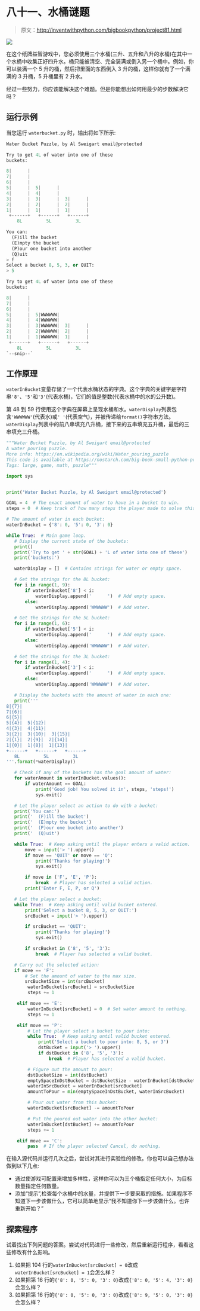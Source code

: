 # 八十一、水桶谜题

> 原文：<http://inventwithpython.com/bigbookpython/project81.html>

![](img/9d995d63aaead72cad01120081eb8f75.png)

在这个纸牌益智游戏中，您必须使用三个水桶(三升、五升和八升的水桶)在其中一个水桶中收集正好四升水。桶只能被清空、完全装满或倒入另一个桶中。例如，你可以装满一个 5 升的桶，然后把里面的东西倒入 3 升的桶，这样你就有了一个满满的 3 升桶，5 升桶里有 2 升水。

经过一些努力，你应该能解决这个难题。但是你能想出如何用最少的步数解决它吗？

## 运行示例

当您运行 `waterbucket.py` 时，输出将如下所示:

```py
Water Bucket Puzzle, by Al Sweigart email@protected

Try to get 4L of water into one of these
buckets:

8|      |
7|      |
6|      |
5|      |  5|      |
4|      |  4|      |
3|      |  3|      |  3|      |
2|      |  2|      |  2|      |
1|      |  1|      |  1|      |
 +------+   +------+   +------+
    8L         5L         3L

You can:
  (F)ill the bucket
  (E)mpty the bucket
  (P)our one bucket into another
  (Q)uit
> f
Select a bucket 8, 5, 3, or QUIT:
> 5

Try to get 4L of water into one of these
buckets:

8|      |
7|      |
6|      |
5|      |  5|WWWWWW|
4|      |  4|WWWWWW|
3|      |  3|WWWWWW|  3|      |
2|      |  2|WWWWWW|  2|      |
1|      |  1|WWWWWW|  1|      |
 +------+   +------+   +------+
    8L         5L         3L
`--snip--`
```

## 工作原理

`waterInBucket`变量存储了一个代表水桶状态的字典。这个字典的关键字是字符串`'8'`、`'5'`和`'3'`(代表水桶)，它们的值是整数(代表水桶中的水的公升数)。

第 48 到 59 行使用这个字典在屏幕上呈现水桶和水。`waterDisplay`列表包含`'WWWWWW'`(代表水)或`' '`(代表空气)，并被传递给`format()`字符串方法。`waterDisplay`列表中的前八串填充八升桶，接下来的五串填充五升桶，最后的三串填充三升桶。

```py
"""Water Bucket Puzzle, by Al Sweigart email@protected
A water pouring puzzle.
More info: https://en.wikipedia.org/wiki/Water_pouring_puzzle
This code is available at https://nostarch.com/big-book-small-python-programming
Tags: large, game, math, puzzle"""

import sys


print('Water Bucket Puzzle, by Al Sweigart email@protected')

GOAL = 4  # The exact amount of water to have in a bucket to win.
steps = 0  # Keep track of how many steps the player made to solve this.

# The amount of water in each bucket:
waterInBucket = {'8': 0, '5': 0, '3': 0}

while True:  # Main game loop.
   # Display the current state of the buckets:
   print()
   print('Try to get ' + str(GOAL) + 'L of water into one of these')
   print('buckets:')

   waterDisplay = []  # Contains strings for water or empty space.

   # Get the strings for the 8L bucket:
   for i in range(1, 9):
       if waterInBucket['8'] < i:
           waterDisplay.append('      ')  # Add empty space.
       else:
           waterDisplay.append('WWWWWW')  # Add water.

   # Get the strings for the 5L bucket:
   for i in range(1, 6):
       if waterInBucket['5'] < i:
           waterDisplay.append('      ')  # Add empty space.
       else:
           waterDisplay.append('WWWWWW')  # Add water.

   # Get the strings for the 3L bucket:
   for i in range(1, 4):
       if waterInBucket['3'] < i:
           waterDisplay.append('      ')  # Add empty space.
       else:
           waterDisplay.append('WWWWWW')  # Add water.

   # Display the buckets with the amount of water in each one:
   print('''
8|{7}|
7|{6}|
6|{5}|
5|{4}|  5|{12}|
4|{3}|  4|{11}|
3|{2}|  3|{10}|  3|{15}|
2|{1}|  2|{9}|  2|{14}|
1|{0}|  1|{8}|  1|{13}|
+------+   +------+   +------+
   8L         5L         3L
'''.format(*waterDisplay))

   # Check if any of the buckets has the goal amount of water:
   for waterAmount in waterInBucket.values():
       if waterAmount == GOAL:
           print('Good job! You solved it in', steps, 'steps!')
           sys.exit()

   # Let the player select an action to do with a bucket:
   print('You can:')
   print('  (F)ill the bucket')
   print('  (E)mpty the bucket')
   print('  (P)our one bucket into another')
   print('  (Q)uit')

   while True:  # Keep asking until the player enters a valid action.
       move = input('> ').upper()
       if move == 'QUIT' or move == 'Q':
           print('Thanks for playing!')
           sys.exit()

       if move in ('F', 'E', 'P'):
           break  # Player has selected a valid action.
       print('Enter F, E, P, or Q')

   # Let the player select a bucket:
   while True:  # Keep asking until valid bucket entered.
       print('Select a bucket 8, 5, 3, or QUIT:')
       srcBucket = input('> ').upper()

       if srcBucket == 'QUIT':
           print('Thanks for playing!')
           sys.exit()

       if srcBucket in ('8', '5', '3'):
           break  # Player has selected a valid bucket.

   # Carry out the selected action:
   if move == 'F':
       # Set the amount of water to the max size.
       srcBucketSize = int(srcBucket)
        waterInBucket[srcBucket] = srcBucketSize
        steps += 1

    elif move == 'E':
        waterInBucket[srcBucket] = 0  # Set water amount to nothing.
        steps += 1

    elif move == 'P':
        # Let the player select a bucket to pour into:
        while True:  # Keep asking until valid bucket entered.
            print('Select a bucket to pour into: 8, 5, or 3')
            dstBucket = input('> ').upper()
            if dstBucket in ('8', '5', '3'):
                break  # Player has selected a valid bucket.

        # Figure out the amount to pour:
        dstBucketSize = int(dstBucket)
        emptySpaceInDstBucket = dstBucketSize - waterInBucket[dstBucket]
        waterInSrcBucket = waterInBucket[srcBucket]
        amountToPour = min(emptySpaceInDstBucket, waterInSrcBucket)

        # Pour out water from this bucket:
        waterInBucket[srcBucket] -= amountToPour

        # Put the poured out water into the other bucket:
        waterInBucket[dstBucket] += amountToPour
        steps += 1

    elif move == 'C':
        pass  # If the player selected Cancel, do nothing. 
```

在输入源代码并运行几次之后，尝试对其进行实验性的修改。你也可以自己想办法做到以下几点:

*   通过使游戏可配置来增加多样性，这样你可以为三个桶指定任何大小，为目标数量指定任何数量。
*   添加“提示”,检查每个水桶中的水量，并提供下一步要采取的措施。如果程序不知道下一步该做什么，它可以简单地显示“我不知道你下一步该做什么。也许重新开始？”

## 探索程序

试着找出下列问题的答案。尝试对代码进行一些修改，然后重新运行程序，看看这些修改有什么影响。

1.  如果把 104 行的`waterInBucket[srcBucket] = 0`改成`waterInBucket[srcBucket] = 1`会怎么样？
2.  如果把第 16 行的`{'8': 0, '5': 0, '3': 0}`改成`{'8': 0, '5': 4, '3': 0}`会怎么样？
3.  如果把第 16 行的`{'8': 0, '5': 0, '3': 0}`改成`{'8': 9, '5': 0, '3': 0}`会怎么样？